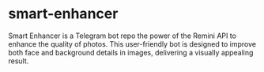 # smart-enhancer
Smart Enhancer is a Telegram bot repo the power of the Remini API to enhance the quality of photos. This user-friendly bot is designed to improve both face and background details in images, delivering a visually appealing result. 
